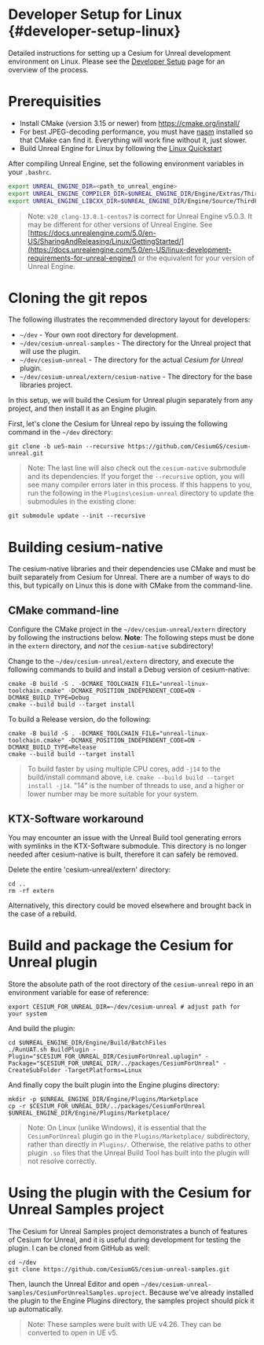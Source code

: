 # Developer Setup for Linux {#developer-setup-linux}

Detailed instructions for setting up a Cesium for Unreal development environment on Linux. Please see the [Developer Setup](developer-setup.md) page for an overview of the process.
<!--! [TOC] -->

# Prerequisities

- Install CMake (version 3.15 or newer) from https://cmake.org/install/
- For best JPEG-decoding performance, you must have [nasm](https://www.nasm.us/) installed so that CMake can find it. Everything will work fine without it, just slower.
- Build Unreal Engine for Linux by following the [Linux Quickstart](https://docs.unrealengine.com/en-US/SharingAndReleasing/Linux/BeginnerLinuxDeveloper/SettingUpAnUnrealWorkflow/index.html)

After compiling Unreal Engine, set the following environment variables in your `.bashrc`.

```bash
export UNREAL_ENGINE_DIR=<path_to_unreal_engine>
export UNREAL_ENGINE_COMPILER_DIR=$UNREAL_ENGINE_DIR/Engine/Extras/ThirdPartyNotUE/SDKs/HostLinux/Linux_x64/v20_clang-13.0.1-centos7/x86_64-unknown-linux-gnu
export UNREAL_ENGINE_LIBCXX_DIR=$UNREAL_ENGINE_DIR/Engine/Source/ThirdParty/Unix/LibCxx
```

> Note: `v20_clang-13.0.1-centos7` is correct for Unreal Engine v5.0.3. It may be different for other versions of Unreal Engine. See [https://docs.unrealengine.com/5.0/en-US/SharingAndReleasing/Linux/GettingStarted/](https://docs.unrealengine.com/5.0/en-US/linux-development-requirements-for-unreal-engine/) or the equivalent for your version of Unreal Engine.

# Cloning the git repos

The following illustrates the recommended directory layout for developers:

- `~/dev` - Your own root directory for development.
- `~/dev/cesium-unreal-samples` - The directory for the Unreal project that will use the plugin.
- `~/dev/cesium-unreal` - The directory for the actual _Cesium for Unreal_ plugin.
- `~/dev/cesium-unreal/extern/cesium-native` - The directory for the base libraries project.

In this setup, we will build the Cesium for Unreal plugin separately from any project, and then install it as an Engine plugin.

First, let's clone the Cesium for Unreal repo by issuing the following command in the `~/dev` directory:

    git clone -b ue5-main --recursive https://github.com/CesiumGS/cesium-unreal.git

> Note: The last line will also check out the `cesium-native` submodule and its dependencies. If you forget the `--recursive` option, you will see many compiler errors later in this process. If this happens to you, run the following in the `Plugins\cesium-unreal` directory to update the submodules in the existing clone:

    git submodule update --init --recursive

# Building cesium-native

The cesium-native libraries and their dependencies use CMake and must be built separately from Cesium for Unreal. There are a number of ways to do this, but typically on Linux this is done with CMake from the command-line.

## CMake command-line

Configure the CMake project in the `~/dev/cesium-unreal/extern` directory by following the instructions below.
**Note**: The following steps must be done in the `extern` directory, and _not_ the `cesium-native` subdirectory!

Change to the `~/dev/cesium-unreal/extern` directory, and execute the following commands to build and install a Debug version of cesium-native:

    cmake -B build -S . -DCMAKE_TOOLCHAIN_FILE="unreal-linux-toolchain.cmake" -DCMAKE_POSITION_INDEPENDENT_CODE=ON -DCMAKE_BUILD_TYPE=Debug
    cmake --build build --target install

To build a Release version, do the following:

    cmake -B build -S . -DCMAKE_TOOLCHAIN_FILE="unreal-linux-toolchain.cmake" -DCMAKE_POSITION_INDEPENDENT_CODE=ON -DCMAKE_BUILD_TYPE=Release
    cmake --build build --target install

> To build faster by using multiple CPU cores, add `-j14` to the build/install command above, i.e. `cmake --build build --target install -j14`. "14" is the number of threads to use, and a higher or lower number may be more suitable for your system.

## KTX-Software workaround

You may encounter an issue with the Unreal Build tool generating errors with symlinks in the KTX-Software submodule. This directory is no longer needed after cesium-native is built, therefore it can safely be removed.

Delete the entire 'cesium-unreal/extern' directory:

    cd ..
    rm -rf extern

Alternatively, this directory could be moved elsewhere and brought back in the case of a rebuild.

# Build and package the Cesium for Unreal plugin

Store the absolute path of the root directory of the `cesium-unreal` repo in an environment variable for ease of reference:

    export CESIUM_FOR_UNREAL_DIR=~/dev/cesium-unreal # adjust path for your system

And build the plugin:

    cd $UNREAL_ENGINE_DIR/Engine/Build/BatchFiles
    ./RunUAT.sh BuildPlugin -Plugin="$CESIUM_FOR_UNREAL_DIR/CesiumForUnreal.uplugin" -Package="$CESIUM_FOR_UNREAL_DIR/../packages/CesiumForUnreal" -CreateSubFolder -TargetPlatforms=Linux

And finally copy the built plugin into the Engine plugins directory:

    mkdir -p $UNREAL_ENGINE_DIR/Engine/Plugins/Marketplace
    cp -r $CESIUM_FOR_UNREAL_DIR/../packages/CesiumForUnreal $UNREAL_ENGINE_DIR/Engine/Plugins/Marketplace/

> Note: On Linux (unlike Windows), it is essential that the `CesiumForUnreal` plugin go in the `Plugins/Marketplace/` subdirectory, rather than directly in `Plugins/`. Otherwise, the relative paths to other plugin `.so` files that the Unreal Build Tool has built into the plugin will not resolve correctly.

# Using the plugin with the Cesium for Unreal Samples project

The Cesium for Unreal Samples project demonstrates a bunch of features of Cesium for Unreal, and it is useful during development for testing the plugin. I can be cloned from GitHub as well:

    cd ~/dev
    git clone https://github.com/CesiumGS/cesium-unreal-samples.git

Then, launch the Unreal Editor and open `~/dev/cesium-unreal-samples/CesiumForUnrealSamples.uproject`. Because we've already installed the plugin to the Engine Plugins directory, the samples project should pick it up automatically.

> Note: These samples were built with UE v4.26. They can be converted to open in UE v5.
